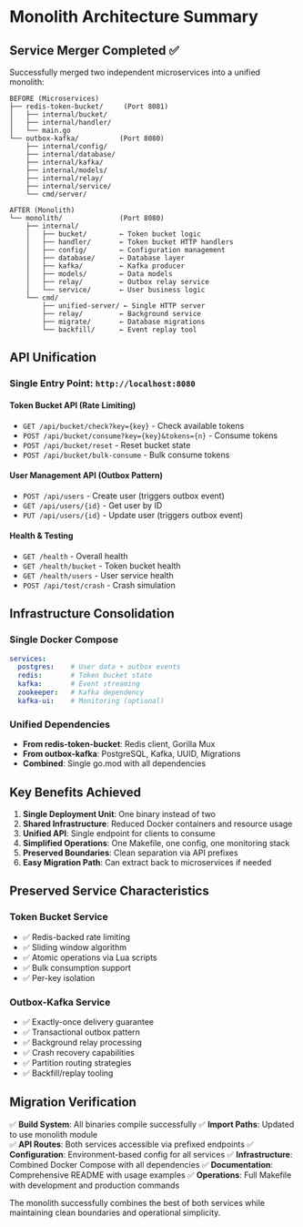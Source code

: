 # Monolith Architecture Summary

## Service Merger Completed ✅

Successfully merged two independent microservices into a unified monolith:

```
BEFORE (Microservices)
├── redis-token-bucket/     (Port 8081)
│   ├── internal/bucket/
│   ├── internal/handler/  
│   └── main.go
└── outbox-kafka/          (Port 8080)
    ├── internal/config/
    ├── internal/database/
    ├── internal/kafka/
    ├── internal/models/
    ├── internal/relay/
    ├── internal/service/
    └── cmd/server/

AFTER (Monolith)
└── monolith/              (Port 8080)
    ├── internal/
    │   ├── bucket/        ← Token bucket logic
    │   ├── handler/       ← Token bucket HTTP handlers
    │   ├── config/        ← Configuration management
    │   ├── database/      ← Database layer
    │   ├── kafka/         ← Kafka producer
    │   ├── models/        ← Data models
    │   ├── relay/         ← Outbox relay service
    │   └── service/       ← User business logic
    └── cmd/
        ├── unified-server/ ← Single HTTP server
        ├── relay/         ← Background service
        ├── migrate/       ← Database migrations
        └── backfill/      ← Event replay tool
```

## API Unification

### Single Entry Point: `http://localhost:8080`

#### Token Bucket API (Rate Limiting)
- `GET /api/bucket/check?key={key}` - Check available tokens
- `POST /api/bucket/consume?key={key}&tokens={n}` - Consume tokens
- `POST /api/bucket/reset` - Reset bucket state
- `POST /api/bucket/bulk-consume` - Bulk consume tokens

#### User Management API (Outbox Pattern)
- `POST /api/users` - Create user (triggers outbox event)
- `GET /api/users/{id}` - Get user by ID
- `PUT /api/users/{id}` - Update user (triggers outbox event)

#### Health & Testing
- `GET /health` - Overall health
- `GET /health/bucket` - Token bucket health
- `GET /health/users` - User service health
- `POST /api/test/crash` - Crash simulation

## Infrastructure Consolidation

### Single Docker Compose
```yaml
services:
  postgres:    # User data + outbox events
  redis:       # Token bucket state
  kafka:       # Event streaming
  zookeeper:   # Kafka dependency
  kafka-ui:    # Monitoring (optional)
```

### Unified Dependencies
- **From redis-token-bucket**: Redis client, Gorilla Mux
- **From outbox-kafka**: PostgreSQL, Kafka, UUID, Migrations
- **Combined**: Single go.mod with all dependencies

## Key Benefits Achieved

1. **Single Deployment Unit**: One binary instead of two
2. **Shared Infrastructure**: Reduced Docker containers and resource usage
3. **Unified API**: Single endpoint for clients to consume
4. **Simplified Operations**: One Makefile, one config, one monitoring stack
5. **Preserved Boundaries**: Clean separation via API prefixes
6. **Easy Migration Path**: Can extract back to microservices if needed

## Preserved Service Characteristics

### Token Bucket Service
- ✅ Redis-backed rate limiting
- ✅ Sliding window algorithm
- ✅ Atomic operations via Lua scripts
- ✅ Bulk consumption support
- ✅ Per-key isolation

### Outbox-Kafka Service  
- ✅ Exactly-once delivery guarantee
- ✅ Transactional outbox pattern
- ✅ Background relay processing
- ✅ Crash recovery capabilities
- ✅ Partition routing strategies
- ✅ Backfill/replay tooling

## Migration Verification

✅ **Build System**: All binaries compile successfully
✅ **Import Paths**: Updated to use monolith module  
✅ **API Routes**: Both services accessible via prefixed endpoints
✅ **Configuration**: Environment-based config for all services
✅ **Infrastructure**: Combined Docker Compose with all dependencies
✅ **Documentation**: Comprehensive README with usage examples
✅ **Operations**: Full Makefile with development and production commands

The monolith successfully combines the best of both services while maintaining clean boundaries and operational simplicity.